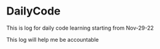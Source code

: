 # DailyCode

This is log for daily code learning starting from Nov-29-22

This log will help me be accountable
